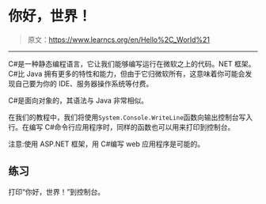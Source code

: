 # 你好，世界！

> 原文：<https://www.learncs.org/en/Hello%2C_World%21>

* * *

C#是一种静态编程语言，它让我们能够编写运行在微软之上的代码。NET 框架。C#比 Java 拥有更多的特性和能力，但由于它归微软所有，这意味着你可能会发现自己要为你的 IDE、服务器操作系统等付费。

C#是面向对象的，其语法与 Java 非常相似。

在我们的教程中，我们将使用`System.Console.WriteLine`函数向输出控制台写入行。在编写 C#命令行应用程序时，同样的函数也可以用来打印到控制台。

注意:使用 ASP.NET 框架，用 C#编写 web 应用程序是可能的。

## 练习

打印“你好，世界！”到控制台。